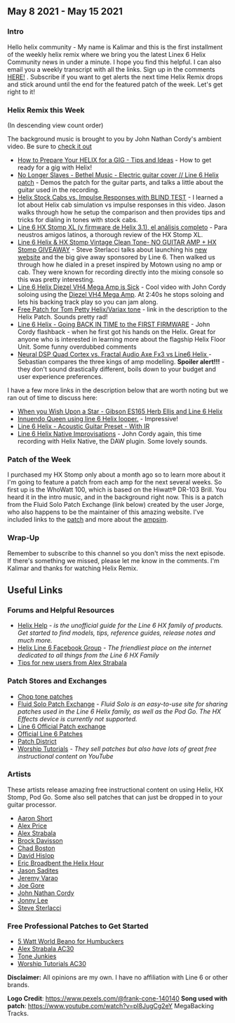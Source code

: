 
## May 8 2021 - May 15 2021

### Intro

Hello helix community - My name is Kalimar and this is the first installment of the weekly helix remix 
where we bring you the latest Linex 6 Helix Community news in under a minute. 
I hope you find this helpful. I can also email you a weekly transcript with all the links. Sign up in the comments [HERE!](https://kalimar.github.io/helix-remix/email-signup.html) . Subscribe if you want to get alerts the next time Helix Remix
drops and stick around until the end for the featured patch of the week. Let's get right 
to it!

### Helix Remix this Week
(In descending view count order)

The background music is brought to you by John Nathan Cordy's ambient video. Be sure to [check it out](https://www.youtube.com/watch?v=OTUiQp7jNZ8&t=248s)

* [How to Prepare Your HELIX for a GIG - Tips and Ideas](https://www.youtube.com/watch?v=AxBJObfwlLE) - How to get ready for a gig with Helix!
* [No Longer Slaves - Bethel Music - Electric guitar cover // Line 6 Helix patch](https://www.youtube.com/watch?v=Z0aisjMqYxU) - Demos the patch for the guitar parts, and talks a little about the guitar used in the recording.
* [Helix Stock Cabs vs. Impulse Responses with BLIND TEST](https://www.youtube.com/watch?v=qJGmhuRjmYk) - I learned a lot about Helix cab simulation vs impulse responses in this video. Jason walks through how he setup the comparison and then provides tips and tricks for dialing in tones with stock cabs.
* [Line 6 HX Stomp XL (y firmware de Helix 3.1), el análisis completo](https://www.youtube.com/watch?v=glHhGGh9w14) - Para neustros amigos latinos, a thorough review of the HX Stomp XL. 
* [Line 6 Helix & HX Stomp Vintage Clean Tone- NO GUITAR AMP + HX Stomp GIVEAWAY](https://www.youtube.com/watch?v=2NKicz_9vtE) - Steve Sterlacci talks about launching his [new website](https://stevesterlacci.com) and the big give away sponsored by Line 6. Then walked us through how he dialed in a preset inspired by Motown using no amp or cab. They were known for recording directly into the mixing console so this was pretty interesting. 
* [Line 6 Helix Diezel VH4 Mega Amp is Sick](https://www.youtube.com/watch?v=AuJ-QdX5JWA) - Cool video with John Cordy soloing using the [Diezel VH4 Mega Amp](https://www.fluidsolo.com/patchexchange/view-model/Das-Benzin-Mega,39). At 2:40s he stops soloing and lets his backing track play so you can jam along.
* [Free Patch for Tom Petty Helix/Variax tone](https://www.youtube.com/watch?v=OrHZ-95OeIA) - link in the description to the Helix Patch. Sounds pretty rad!
* [Line 6 Helix - Going BACK IN TIME to the FIRST FIRMWARE](https://www.youtube.com/watch?v=ZDMc8F2RcTs) - John Cordy flashback - when he first got his hands on the Helix. Great for anyone who is interested in learning more about the flagship Helix Floor Unit. Some funny overdubbed comments
* [Neural DSP Quad Cortex vs. Fractal Audio Axe Fx3 vs Line6 Helix ](https://www.youtube.com/watch?v=l7Pnc0frASI) - Sebastian compares the three kings of amp modelling. **Spoiler alert!!!** - they don't sound drastically different, boils down to your budget and user experience preferences.

I have a few more links in the description below that are worth noting but we ran out of time to discuss here:
* [When you Wish Upon a Star - Gibson ES165 Herb Ellis and Line 6 Helix](https://www.youtube.com/watch?v=lIHHlyFkL1k)
* [Innuendo Queen using line 6 Helix looper.](https://www.youtube.com/watch?v=eXb4xl0LcWs) - Impressive!
* [Line 6 Helix - Acoustic Guitar Preset - With IR](https://www.youtube.com/watch?v=lC9eZ3bSimA)
* [Line 6 Helix Native Improvisations](https://www.youtube.com/watch?v=zLA3vxLomng) - John Cordy again, this time recording with Helix Native, the DAW plugin. Some lovely sounds.




### Patch of the Week

I purchased my HX Stomp only about a month ago so to learn more about it I'm going to feature a patch from each amp for the next several weeks. So first up is the WhoWatt 100, which is based on the Hiwatt® DR-103 Brill. You heard it in the intro music, and in the background right now. This is a patch from the Fluid Solo Patch Exchange (link below) created by the user Jorge, who also happens to be the maintainer of this amazing website. I've included links to the [patch](https://www.fluidsolo.com/patchexchange/patch/pink-floyd-comfortably-numb,71) and more about the [ampsim](https://www.fluidsolo.com/patchexchange/view-model/Whowatt-100,79).

### Wrap-Up

Remember to subscribe to this channel so you don't miss the next episode. If there's something we missed, please let me know in the comments. I'm Kalimar and thanks for watching Helix Remix.

## Useful Links

### Forums and Helpful Resources
* [Helix Help](https://helixhelp.com/) - *is the unofficial guide for the Line 6 HX family of products. Get started to find models, tips, reference guides, release notes and much more.* 
* [Helix Line 6 Facebook Group](https://www.facebook.com/groups/line6helixusergroup) - *The friendliest place on the internet dedicated to all things from the Line 6 HX Family*
* [Tips for new users from Alex Strabala](https://alexstrabala.com/new-helix-users)

### Patch Stores and Exchanges
* [Chop tone patches](https://choptones.com)
* [Fluid Solo Patch Exchange](https://www.fluidsolo.com/patchexchange/) - *Fluid Solo is an easy-to-use site for sharing patches used in the Line 6 Helix family, as well as the Pod Go. The HX Effects device is currently not supported.* 
* [Line 6 Official Patch exchange](https://line6.com/customtone)
* [Official Line 6 Patches](https://shop.line6.com/marketplace/)
* [Patch District](https://www.thepatchdistrict.com)
* [Worship Tutorials](https://worshiptutorials.com/helix) - *They sell patches but also have lots of great free instructional content on YouTube*


### Artists 
These artists release amazing free instructional content on using Helix, HX Stomp, Pod Go. Some also sell patches that can just be dropped in to your guitar processor.

* [Aaron Short](https://www.youtube.com/channel/UC5sAUZuZVD58aAEYVrcunXw)
* [Alex Price](https://www.youtube.com/user/SixStringSolid)
* [Alex Strabala](https://alexstrabala.com/)
* [Brock Davisson](https://www.youtube.com/channel/UCmMspPmbaj3GOaYn3GtdUmw)
* [Chad Boston](https://www.youtube.com/user/discreetdatasecurity)
* [David Hislop](https://www.davidhislop.co/helix)
* [Eric Broadbent the Helix Hour](https://www.youtube.com/user/EricBroadbentSolo)
* [Jason Sadites](https://www.youtube.com/user/gtr111)
* [Jeremy Varao](https://www.youtube.com/channel/UCPlUXMNXXtke2s7RUXyAqUw)
* [Joe Gore](https://www.youtube.com/channel/UCl7io4nYepvkldJg94R-_aQ)
* [John Nathan Cordy](https://www.youtube.com/user/chuddgriffin)
* [Jonny Lee](https://www.youtube.com/channel/UCojrsgjSidXCAubYBRA2gvQ?view_as=subscriber)
* [Steve Sterlacci](https://www.youtube.com/user/ss57790)

### Free Professional Patches to Get Started

* [5 Watt World Beano for Humbuckers](https://flatfiv.co/collections/five-watt-world/products/hx-stomp-preset-beano-for-humbuckers)
* [Alex Strabala AC30](https://alexstrabala.com/hx-stomp-presets/hx-stomp-ac30-free)
* [Tone Junkies](https://tonejunkiestore.com/hx-helix-free-pack)
* [Worship Tutorials AC30](https://worshiptutorials.com/product/ac30-free-hx-stomp-patch/)

**Disclaimer:** All opinions are my own. I have no affiliation with Line 6 or other brands.

**Logo Credit**: https://www.pexels.com/@frank-cone-140140
**Song used with patch**: https://www.youtube.com/watch?v=pl8JugCg2eY MegaBacking Tracks.

